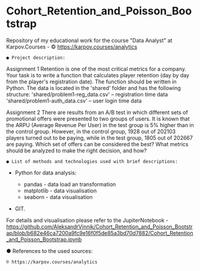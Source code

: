 # Cohort_Retention_and_Poisson_Bootstrap

Repository of my educational work for the course "Data Analyst" at Karpov.Courses - © https://karpov.courses/analytics




	● Project description: 

Assignment 1
Retention is one of the most critical metrics for a company. Your task is to write a function that calculates player retention (day by day from the player's registration date). The function should be written in Python.
 The data is located in the 'shared' folder and has the following structure:
'shared/problem1-reg_data.csv' – registration time data
'shared/problem1-auth_data.csv' – user login time data

Assignment 2
There are results from an A/B test in which different sets of promotional offers were presented to two groups of users. It is known that the ARPU (Average Revenue Per User) in the test group is 5% higher than in the control group. However, in the control group, 1928 out of 202103 players turned out to be paying, while in the test group, 1805 out of 202667 are paying.
Which set of offers can be considered the best? What metrics should be analyzed to make the right decision, and how?



	● List of methods and technologies used with brief descriptions:

 - Python for data analysis:
	- pandas - data load an transformation
	- matplotlib - data visualisation
	- seaborn - data visualisation
	

 - GIT.


For details and visualisation please refer to the JupiterNotebook - https://github.com/AleksandrVinnik/Cohort_Retention_and_Poisson_Bootstrap/blob/b682e46ca7200a9fc9e16f0f5de85a3bd70d7882/Cohort_Retention_and_Poisson_Bootstrap.ipynb


● References to the used sources:

	© https://karpov.courses/analytics